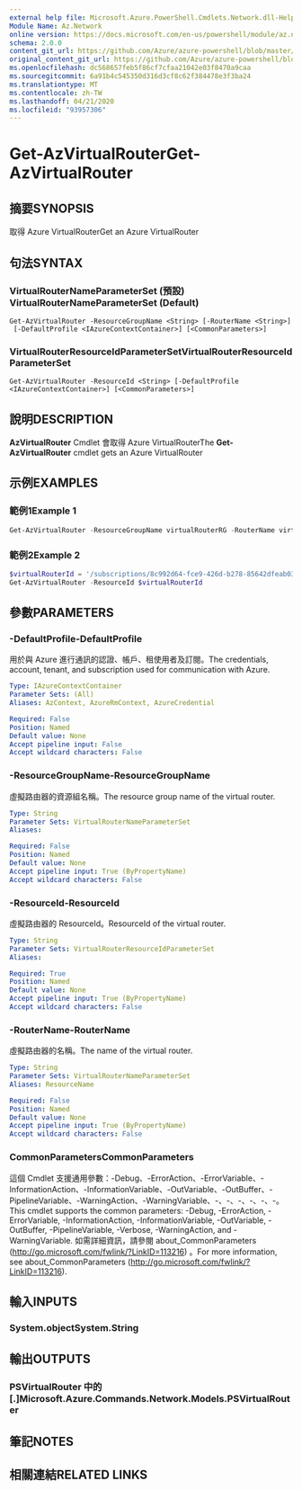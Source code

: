 ```yaml
---
external help file: Microsoft.Azure.PowerShell.Cmdlets.Network.dll-Help.xml
Module Name: Az.Network
online version: https://docs.microsoft.com/en-us/powershell/module/az.network/get-azvirtualrouter
schema: 2.0.0
content_git_url: https://github.com/Azure/azure-powershell/blob/master/src/Network/Network/help/Get-AzVirtualRouter.md
original_content_git_url: https://github.com/Azure/azure-powershell/blob/master/src/Network/Network/help/Get-AzVirtualRouter.md
ms.openlocfilehash: dc568657feb5f86cf7cfaa21042e03f8470a9caa
ms.sourcegitcommit: 6a91b4c545350d316d3cf8c62f384478e3f3ba24
ms.translationtype: MT
ms.contentlocale: zh-TW
ms.lasthandoff: 04/21/2020
ms.locfileid: "93957306"
---
```

# <span data-ttu-id="1b3ce-101">Get-AzVirtualRouter</span><span class="sxs-lookup"><span data-stu-id="1b3ce-101">Get-AzVirtualRouter</span></span>

## <span data-ttu-id="1b3ce-102">摘要</span><span class="sxs-lookup"><span data-stu-id="1b3ce-102">SYNOPSIS</span></span>
<span data-ttu-id="1b3ce-103">取得 Azure VirtualRouter</span><span class="sxs-lookup"><span data-stu-id="1b3ce-103">Get an Azure VirtualRouter</span></span>

## <span data-ttu-id="1b3ce-104">句法</span><span class="sxs-lookup"><span data-stu-id="1b3ce-104">SYNTAX</span></span>

### <span data-ttu-id="1b3ce-105">VirtualRouterNameParameterSet (預設) </span><span class="sxs-lookup"><span data-stu-id="1b3ce-105">VirtualRouterNameParameterSet (Default)</span></span>
```
Get-AzVirtualRouter -ResourceGroupName <String> [-RouterName <String>]
 [-DefaultProfile <IAzureContextContainer>] [<CommonParameters>]
```

### <span data-ttu-id="1b3ce-106">VirtualRouterResourceIdParameterSet</span><span class="sxs-lookup"><span data-stu-id="1b3ce-106">VirtualRouterResourceIdParameterSet</span></span>
```
Get-AzVirtualRouter -ResourceId <String> [-DefaultProfile <IAzureContextContainer>] [<CommonParameters>]
```

## <span data-ttu-id="1b3ce-107">說明</span><span class="sxs-lookup"><span data-stu-id="1b3ce-107">DESCRIPTION</span></span>
<span data-ttu-id="1b3ce-108">**AzVirtualRouter** Cmdlet 會取得 Azure VirtualRouter</span><span class="sxs-lookup"><span data-stu-id="1b3ce-108">The **Get-AzVirtualRouter** cmdlet gets an Azure VirtualRouter</span></span>

## <span data-ttu-id="1b3ce-109">示例</span><span class="sxs-lookup"><span data-stu-id="1b3ce-109">EXAMPLES</span></span>

### <span data-ttu-id="1b3ce-110">範例1</span><span class="sxs-lookup"><span data-stu-id="1b3ce-110">Example 1</span></span>
```powershell
Get-AzVirtualRouter -ResourceGroupName virtualRouterRG -RouterName virtualRouter 
```

### <span data-ttu-id="1b3ce-111">範例2</span><span class="sxs-lookup"><span data-stu-id="1b3ce-111">Example 2</span></span>
```powershell
$virtualRouterId = '/subscriptions/8c992d64-fce9-426d-b278-85642dfeab03/resourceGroups/virtualRouterRG/providers/Microsoft.Network/virtualRouters/virtualRouter'
Get-AzVirtualRouter -ResourceId $virtualRouterId
```

## <span data-ttu-id="1b3ce-112">參數</span><span class="sxs-lookup"><span data-stu-id="1b3ce-112">PARAMETERS</span></span>

### <span data-ttu-id="1b3ce-113">-DefaultProfile</span><span class="sxs-lookup"><span data-stu-id="1b3ce-113">-DefaultProfile</span></span>
<span data-ttu-id="1b3ce-114">用於與 Azure 進行通訊的認證、帳戶、租使用者及訂閱。</span><span class="sxs-lookup"><span data-stu-id="1b3ce-114">The credentials, account, tenant, and subscription used for communication with Azure.</span></span>

```yaml
Type: IAzureContextContainer
Parameter Sets: (All)
Aliases: AzContext, AzureRmContext, AzureCredential

Required: False
Position: Named
Default value: None
Accept pipeline input: False
Accept wildcard characters: False
```

### <span data-ttu-id="1b3ce-115">-ResourceGroupName</span><span class="sxs-lookup"><span data-stu-id="1b3ce-115">-ResourceGroupName</span></span>
<span data-ttu-id="1b3ce-116">虛擬路由器的資源組名稱。</span><span class="sxs-lookup"><span data-stu-id="1b3ce-116">The resource group name of the virtual router.</span></span>

```yaml
Type: String
Parameter Sets: VirtualRouterNameParameterSet
Aliases:

Required: False
Position: Named
Default value: None
Accept pipeline input: True (ByPropertyName)
Accept wildcard characters: False
```

### <span data-ttu-id="1b3ce-117">-ResourceId</span><span class="sxs-lookup"><span data-stu-id="1b3ce-117">-ResourceId</span></span>
<span data-ttu-id="1b3ce-118">虛擬路由器的 ResourceId。</span><span class="sxs-lookup"><span data-stu-id="1b3ce-118">ResourceId of the virtual router.</span></span>

```yaml
Type: String
Parameter Sets: VirtualRouterResourceIdParameterSet
Aliases:

Required: True
Position: Named
Default value: None
Accept pipeline input: True (ByPropertyName)
Accept wildcard characters: False
```

### <span data-ttu-id="1b3ce-119">-RouterName</span><span class="sxs-lookup"><span data-stu-id="1b3ce-119">-RouterName</span></span>
<span data-ttu-id="1b3ce-120">虛擬路由器的名稱。</span><span class="sxs-lookup"><span data-stu-id="1b3ce-120">The name of the virtual router.</span></span>

```yaml
Type: String
Parameter Sets: VirtualRouterNameParameterSet
Aliases: ResourceName

Required: False
Position: Named
Default value: None
Accept pipeline input: True (ByPropertyName)
Accept wildcard characters: False
```

### <span data-ttu-id="1b3ce-121">CommonParameters</span><span class="sxs-lookup"><span data-stu-id="1b3ce-121">CommonParameters</span></span>
<span data-ttu-id="1b3ce-122">這個 Cmdlet 支援通用參數：-Debug、-ErrorAction、-ErrorVariable、-InformationAction、-InformationVariable、-OutVariable、-OutBuffer、-PipelineVariable、-WarningAction、-WarningVariable、-、-、-、-、-、-。</span><span class="sxs-lookup"><span data-stu-id="1b3ce-122">This cmdlet supports the common parameters: -Debug, -ErrorAction, -ErrorVariable, -InformationAction, -InformationVariable, -OutVariable, -OutBuffer, -PipelineVariable, -Verbose, -WarningAction, and -WarningVariable.</span></span> <span data-ttu-id="1b3ce-123">如需詳細資訊，請參閱 about_CommonParameters (http://go.microsoft.com/fwlink/?LinkID=113216) 。</span><span class="sxs-lookup"><span data-stu-id="1b3ce-123">For more information, see about_CommonParameters (http://go.microsoft.com/fwlink/?LinkID=113216).</span></span>

## <span data-ttu-id="1b3ce-124">輸入</span><span class="sxs-lookup"><span data-stu-id="1b3ce-124">INPUTS</span></span>

### <span data-ttu-id="1b3ce-125">System.object</span><span class="sxs-lookup"><span data-stu-id="1b3ce-125">System.String</span></span>

## <span data-ttu-id="1b3ce-126">輸出</span><span class="sxs-lookup"><span data-stu-id="1b3ce-126">OUTPUTS</span></span>

### <span data-ttu-id="1b3ce-127">PSVirtualRouter 中的 [.]</span><span class="sxs-lookup"><span data-stu-id="1b3ce-127">Microsoft.Azure.Commands.Network.Models.PSVirtualRouter</span></span>

## <span data-ttu-id="1b3ce-128">筆記</span><span class="sxs-lookup"><span data-stu-id="1b3ce-128">NOTES</span></span>

## <span data-ttu-id="1b3ce-129">相關連結</span><span class="sxs-lookup"><span data-stu-id="1b3ce-129">RELATED LINKS</span></span>
